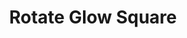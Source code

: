 ---
title: "Rotate Glow Square"
description: "A rotating square with a glowing effect."
pubDate: "2022-01-01"
updateDate: "2022-01-01"
heroImage: './assets/9.png'
shader:
    src: "square/rotate_3.frag"
---
